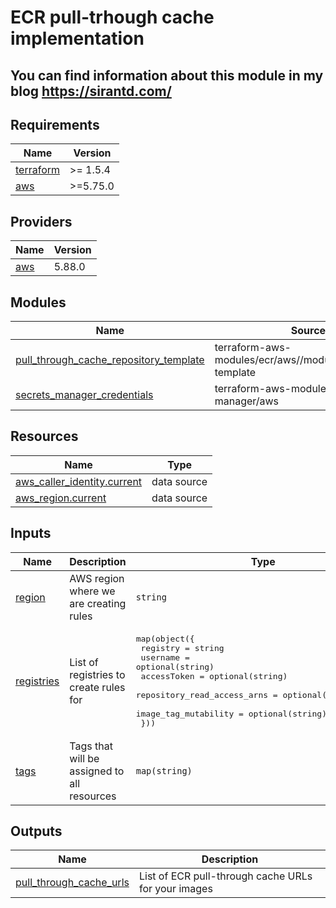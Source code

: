 # ECR pull-trhough cache implementation

## You can find information about this module in my blog https://sirantd.com/

<!-- BEGIN_TF_DOCS -->
## Requirements

| Name | Version |
|------|---------|
| <a name="requirement_terraform"></a> [terraform](#requirement\_terraform) | >= 1.5.4 |
| <a name="requirement_aws"></a> [aws](#requirement\_aws) | >=5.75.0 |

## Providers

| Name | Version |
|------|---------|
| <a name="provider_aws"></a> [aws](#provider\_aws) | 5.88.0 |

## Modules

| Name | Source | Version |
|------|--------|---------|
| <a name="module_pull_through_cache_repository_template"></a> [pull\_through\_cache\_repository\_template](#module\_pull\_through\_cache\_repository\_template) | terraform-aws-modules/ecr/aws//modules/repository-template | 2.3.1 |
| <a name="module_secrets_manager_credentials"></a> [secrets\_manager\_credentials](#module\_secrets\_manager\_credentials) | terraform-aws-modules/secrets-manager/aws | 1.3.1 |

## Resources

| Name | Type |
|------|------|
| [aws_caller_identity.current](https://registry.terraform.io/providers/hashicorp/aws/latest/docs/data-sources/caller_identity) | data source |
| [aws_region.current](https://registry.terraform.io/providers/hashicorp/aws/latest/docs/data-sources/region) | data source |

## Inputs

| Name | Description | Type | Default | Required |
|------|-------------|------|---------|:--------:|
| <a name="input_region"></a> [region](#input\_region) | AWS region where we are creating rules | `string` | `""` | no |
| <a name="input_registries"></a> [registries](#input\_registries) | List of registries to create rules for | <pre>map(object({<br/>    registry                    = string<br/>    username                    = optional(string)<br/>    accessToken                 = optional(string)<br/>    repository_read_access_arns = optional(list(string))<br/>    image_tag_mutability        = optional(string)<br/>  }))</pre> | n/a | yes |
| <a name="input_tags"></a> [tags](#input\_tags) | Tags that will be assigned to all resources | `map(string)` | `{}` | no |

## Outputs

| Name | Description |
|------|-------------|
| <a name="output_pull_through_cache_urls"></a> [pull\_through\_cache\_urls](#output\_pull\_through\_cache\_urls) | List of ECR pull-through cache URLs for your images |
<!-- END_TF_DOCS -->
